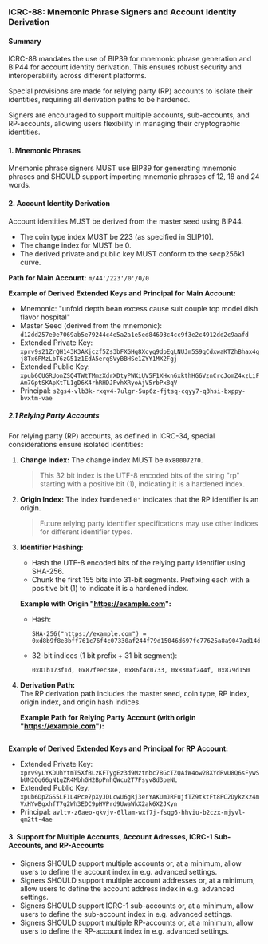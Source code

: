 ### ICRC-88: Mnemonic Phrase Signers and Account Identity Derivation

#### Summary

ICRC-88 mandates the use of BIP39 for mnemonic phrase generation and BIP44 for account identity derivation. This ensures robust security and interoperability across different platforms.

Special provisions are made for relying party (RP) accounts to isolate their identities, requiring all derivation paths to be hardened. 

Signers are encouraged to support multiple accounts, sub-accounts, and RP-accounts, allowing users flexibility in managing their cryptographic identities.

#### 1. Mnemonic Phrases

Mnemonic phrase signers MUST use BIP39 for generating mnemonic phrases and SHOULD support importing mnemonic phrases of 12, 18 and 24 words.

#### 2. Account Identity Derivation

Account identities MUST be derived from the master seed using BIP44.

- The coin type index MUST be 223 (as specified in SLIP10).
- The change index for MUST be 0.
- The derived private and public key MUST conform to the secp256k1 curve.

**Path for Main Account:** `m/44'/223'/0'/0/0`

**Example of Derived Extended Keys and Principal for Main Account:**
- Mnemonic: "unfold depth bean excess cause suit couple top model dish flavor hospital"
- Master Seed (derived from the mnemonic): `d12dd257e0e7069ab5e79244c4e5a2a1e5ed84693c4cc9f3e2c4912dd2c9aafd`
- Extended Private Key: `xprv9s21ZrQH143K3AKjczf5Zs3bFXGHg8Xcyg9dpEgLNUJm5S9gCdxwaKTZhBhax4gj8Tx6PMzLbT6zG51z1EdA5erqSVyBBHSe1ZYY1MX2Fgj`
- Extended Public Key: `xpub6CUGRUonZSQ4TWtTMmzXdrXDtyPWKiUV5F1XHxn6xkthHG6VznCrcJomZ4xzLiFAm7GptSKApKtTL1gD6K4rhRHDJFvhXRyoAjV5rbPx8qV`
- Principal: `s2gs4-vlb3k-rxqv4-7ulgr-5up6z-fjtsq-cqyy7-q3hsi-bxppy-bvxtm-vae`

##### 2.1 Relying Party Accounts

For relying party (RP) accounts, as defined in ICRC-34, special considerations ensure isolated identities:

1. **Change Index:**
   The change index MUST be `0x80007270`.
   
   > This 32 bit index is the UTF-8 encoded bits of the string "rp" starting with a positive bit (1), indicating it is a hardened index.

3. **Origin Index:**
   The index hardened `0'` indicates that the RP identifier is an origin.
   
   > Future relying party identifier specifications may use other indices for different identifier types.

6. **Identifier Hashing:**
   - Hash the UTF-8 encoded bits of the relying party identifier using SHA-256.
   - Chunk the first 155 bits into 31-bit segments. Prefixing each with a positive bit (1) to indicate it is a hardened index.

   **Example with Origin "https://example.com":**
   - Hash:
     ```
     SHA-256("https://example.com") = 0xd8b9f8e8bff761c76f4c07330af244f79d15046d697fc77625a8a9047ad14d44
     ```
   - 32-bit indices (1 bit prefix + 31 bit segment):
     ```
     0x81b173f1d, 0x87feec38e, 0x86f4c0733, 0x830af244f, 0x879d150
     ```

7. **Derivation Path:**  
   The RP derivation path includes the master seed, coin type, RP index, origin index, and origin hash indices.

   **Example Path for Relying Party Account (with origin "https://example.com"):**
   ``` m/44'/223'/0'/0x80007270'/0'/0x81b173f1d'/0x87feec38e'/0x86f4c0733'/0x830af244f'/0x879d150'
   ```

**Example of Derived Extended Keys and Principal for RP Account:**
- Extended Private Key: `xprv9yLYKDUhYtmT5XfBLzKFTygEz3d9Mztnbc78GcTZQAiW4ow2BXYdRvU8Q6sFywSbUN2Qq66gN1gZR4MbhGH2BpPnhQWcu2T7Fsyv8d3peNL`
- Extended Public Key: `xpub6DpZGS5LF1L4Pce7pXyJDLcwU6gRj3erYAKUmJRFujfTZ9tktFt8PC2Dykzkz4mVxHYwBgxhfT7g2Wh3EDC9pHVPrd9UwaWkX2ak6X2JKyn`
- Principal: `avltv-z6aeo-qkvjv-6llam-wxf7j-fsqg6-hhviu-b2czx-mjyvl-qm2tt-4ae`

#### 3. Support for Multiple Accounts, Account Adresses, ICRC-1 Sub-Accounts, and RP-Accounts

- Signers SHOULD support multiple accounts or, at a minimum, allow users to define the account index in e.g. advanced settings.
- Signers SHOULD support multiple account addresses or, at a minimum, allow users to define the account address index in e.g. advanced settings.
- Signers SHOULD support ICRC-1 sub-accounts or, at a minimum, allow users to define the sub-account index in e.g. advanced settings.
- Signers SHOULD support multiple RP-accounts or, at a minimum, allow users to define the RP-account index in e.g. advanced settings.
